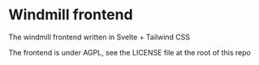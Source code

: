 # Windmill frontend

The windmill frontend written in Svelte + Tailwind CSS

The frontend is under AGPL, see the LICENSE file at the root of this repo
